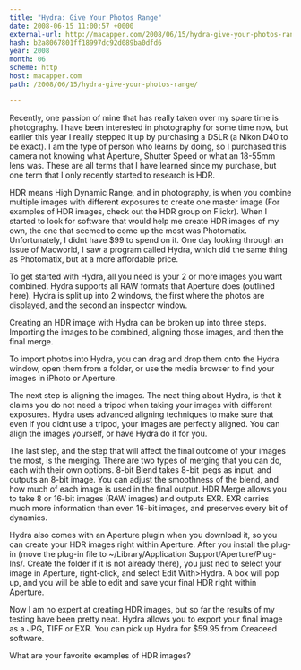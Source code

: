 ```yaml
---
title: "Hydra: Give Your Photos Range"
date: 2008-06-15 11:00:57 +0000
external-url: http://macapper.com/2008/06/15/hydra-give-your-photos-range/
hash: b2a8067801ff18997dc92d089ba0dfd6
year: 2008
month: 06
scheme: http
host: macapper.com
path: /2008/06/15/hydra-give-your-photos-range/

---
```


Recently, one passion of mine that has really taken over my spare time is photography. I have been interested in photography for some time now, but earlier this year I really stepped it up by purchasing a DSLR (a Nikon D40 to be exact). I am the type of person who learns by doing, so I purchased this camera not knowing what Aperture, Shutter Speed or what an 18-55mm lens was. These are all terms that I have learned since my purchase, but one term that I only recently started to research is HDR.

HDR means High Dynamic Range, and in photography, is when you combine multiple images with different exposures to create one master image (For examples of HDR images, check out the HDR group on Flickr). When I started to look for software that would help me create HDR images of my own, the one that seemed to come up the most was Photomatix. Unfortunately, I didnt have $99 to spend on it. One day looking through an issue of Macworld, I saw a program called Hydra, which did the same thing as Photomatix, but at a more affordable price.

To get started with Hydra, all you need is your 2 or more images you want combined. Hydra supports all RAW formats that Aperture does (outlined here). Hydra is split up into 2 windows, the first where the photos are displayed, and the second an inspector window. 

Creating an HDR image with Hydra can be broken up into three steps. Importing the images to be combined, aligning those images, and then the final merge.  

To import photos into Hydra, you can drag and drop them onto the Hydra window, open them from a folder, or use the media browser to find your images in iPhoto or Aperture. 



The next step is aligning the images. The neat thing about Hydra, is that it claims you do not need a tripod when taking your images with different exposures. Hydra uses advanced aligning techniques to make sure that even if you didnt use a tripod, your images are perfectly aligned. You can align the images yourself, or have Hydra do it for you.



The last step, and the step that will affect the final outcome of your images the most, is the merging. There are two types of merging that you can do, each with their own options. 8-bit Blend takes 8-bit jpegs as input, and outputs an 8-bit image. You can adjust the smoothness of the blend, and how much of each image is used in the final output.  HDR Merge allows you to take 8 or 16-bit images (RAW images) and outputs EXR. EXR carries much more information than even 16-bit images, and preserves every bit of dynamics.

Hydra also comes with an Aperture plugin when you download it, so you can create your HDR images right within Aperture. After you install the plug-in (move the plug-in file to ~/Library/Application Support/Aperture/Plug-Ins/. Create the folder if it is not already there), you just ned to select your image in Aperture, right-click, and select Edit With&gt;Hydra. A box will pop up, and you will be able to edit and save your final HDR right within Aperture.

Now I am no expert at creating HDR images, but so far the results of my testing have been pretty neat. Hydra allows you to export your final image as  a JPG, TIFF or EXR. You can pick up Hydra for $59.95 from Creaceed software.

What are your favorite examples of HDR images?
